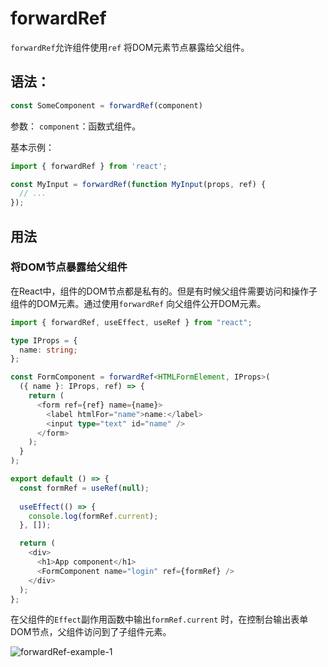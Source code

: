 # forwardRef

`forwardRef`允许组件使用`ref` 将DOM元素节点暴露给父组件。

## 语法：

```typescript
const SomeComponent = forwardRef(component)
```

参数：
`component`：函数式组件。

基本示例：

```typescript
import { forwardRef } from 'react';

const MyInput = forwardRef(function MyInput(props, ref) {
  // ...
});
```



## 用法

### 将DOM节点暴露给父组件

在React中，组件的DOM节点都是私有的。但是有时候父组件需要访问和操作子组件的DOM元素。通过使用`forwardRef` 向父组件公开DOM元素。

```typescript
import { forwardRef, useEffect, useRef } from "react";

type IProps = {
  name: string;
};

const FormComponent = forwardRef<HTMLFormElement, IProps>(
  ({ name }: IProps, ref) => {
    return (
      <form ref={ref} name={name}>
        <label htmlFor="name">name:</label>
        <input type="text" id="name" />
      </form>
    );
  }
);

export default () => {
  const formRef = useRef(null);
  
  useEffect(() => {
    console.log(formRef.current);
  }, []);

  return (
    <div>
      <h1>App component</h1>
      <FormComponent name="login" ref={formRef} />
    </div>
  );
};

```

在父组件的`Effect`副作用函数中输出`formRef.current` 时，在控制台输出表单DOM节点，父组件访问到了子组件元素。

![forwardRef-example-1](/Users/eddie/Documents/code/doc-hub-sky/docs/react/api/images/forwardRef-example-1.png)
